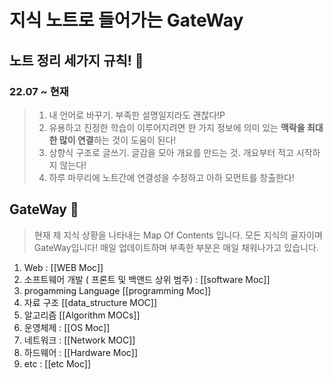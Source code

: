 


# 지식 노트로 들어가는 GateWay

## 노트 정리 세가지 규칙! 🌱

### 22.07 ~ 현재

> 1. 내 언어로 바꾸기. 부족한 설명일지라도 괜찮다!P
> 2. 유용하고 진정한 학습이 이루어지려면 한 가지 정보에 의미 있는 **맥락을 최대한 많이 연결**하는 것이 도움이 된다!
> 3. 상향식 구조로 글쓰기. 글감을 모아 개요를 만드는 것. 개요부터 적고 시작하지 않는다!
> 4. 하루 마무리에 노트간에 연결성을 수정하고 아하 모먼트를 창출한다!

## GateWay 🚪
> 현재 제 지식 상황을 나타내는 Map Of Contents 입니다. 모든 지식의 골자이며 GateWay입니다! 
> 매일 업데이트하며 부족한 부분은 매일 채워나가고 있습니다. 

 1. Web : [[WEB Moc]]
 2. 소프트웨어 개발 ( 프론트 및 백앤드 상위 범주) : [[software Moc]]
 3. progamming Language [[programming Moc]]    
 4. 자료 구조 [[data_structure MOC]]    
 5. 알고리즘  [[Algorithm MOCs]]
 6. 운영체제 : [[OS Moc]]         
 7. 네트워크 : [[Network MOC]]            
 8. 하드웨어 : [[Hardware Moc]]
 10. etc : [[etc Moc]]








